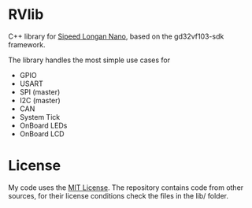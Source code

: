 <h1>RVlib</h1>

<p>C++ library for <a href="https://longan.sipeed.com/en/">Sipeed Longan Nano</a>, based on the gd32vf103-sdk framework.</p>

<p>The library handles the most simple use cases for
<ul>
<li>GPIO</li>
<li>USART</li>
<li>SPI (master)</li>
<li>I2C (master)</li>
<li>CAN</li>
<li>System Tick</li>
<li>OnBoard LEDs</li>
<li>OnBoard LCD</li>
</ul>
</p>

<h1>License</h1>

<p>My code uses the <a href="LICENSE">MIT License</a>. The repository contains code from other sources, for their license conditions check the files in the lib/ folder.</p>

